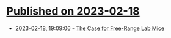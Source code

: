 # [Published on 2023-02-18](index.md)

* [2023-02-18, 19:09:06](https://news.ycombinator.com/item?id=34849990) - [The Case for Free-Range Lab Mice](https://www.newyorker.com/culture/annals-of-inquiry/the-case-for-free-range-lab-mice)
